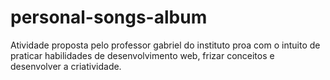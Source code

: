 # personal-songs-album
Atividade proposta pelo professor gabriel do instituto proa com o intuito de praticar habilidades de desenvolvimento web, frizar conceitos e desenvolver a criatividade.
